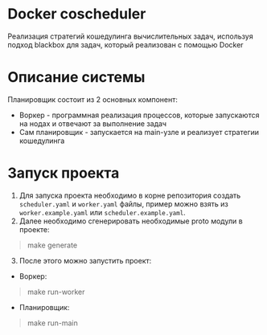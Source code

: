 # Docker coscheduler
Реализация стратегий кошедулинга вычислительных задач, используя подход blackbox для задач, который реализован с помощью Docker

# Описание системы
Планировщик состоит из 2 основных компонент:
* Воркер - программная реализация процессов, которые запускаются на нодах и отвечают за выполнение задач
* Сам планировщик - запускается на main-узле и реализует стратегии кошедулинга


# Запуск проекта
1. Для запуска проекта необходимо в корне репозитория создать `scheduler.yaml` и `worker.yaml` файлы, пример можно взять из `worker.example.yaml` или `scheduler.example.yaml`.
2. Далее необходимо сгенерировать необходимые proto модули в проекте:
> make generate
3. После этого можно запустить проект:
* Воркер:
> make run-worker
* Планировщик:
> make run-main
